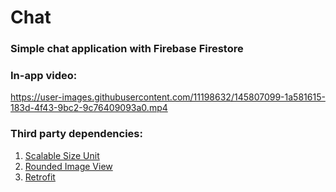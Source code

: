 # Chat
### Simple chat application with Firebase Firestore

### In-app video:

https://user-images.githubusercontent.com/11198632/145807099-1a581615-183d-4f43-9bc2-9c76409093a0.mp4

### Third party dependencies:
1. [Scalable Size Unit](https://github.com/intuit/sdp)
2. [Rounded Image View](https://github.com/vinc3m1/RoundedImageView)
3. [Retrofit](https://github.com/square/retrofit)
